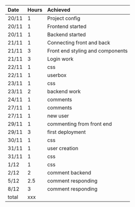 |Date|Hours|Achieved|
|:---|:----|:-------|
|20/11|1|Project config|
|20/11|1|Frontend started|
|20/11|1|Backend started|
|21/11|1|Connecting front and back|
|21/11|3|Front end styling and components|
|21/11|3|Login work|
|22/11|1|css|
|22/11|1|userbox|
|23/11|1|css|
|23/11|2|backend work|
|24/11|1|comments|
|27/11|1|comments|
|27/11|1|new user|
|29/11|1|commenting from front end|
|29/11|3|first deployment|
|30/11|1|css|
|31/11|1|user creation|
|31/11|1|css|
|1/12|1|css|
|2/12|2|comment backend|
|5/12|2.5|comment responding|
|8/12|3|comment responding|
|total|xxx||